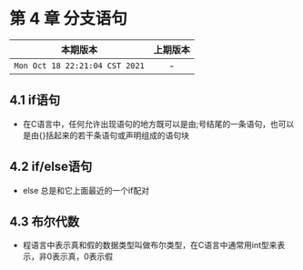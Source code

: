 # 第 4 章 分支语句

|本期版本|上期版本
|:---:|:---:|
`Mon Oct 18 22:21:04 CST 2021` | -

## 4.1 if语句

* 在C语言中，任何允许出现语句的地方既可以是由;号结尾的一条语句，也可以是由{}括起来的若干条语句或声明组成的语句块

## 4.2 if/else语句

* else 总是和它上面最近的一个if配对

## 4.3 布尔代数

* 程语言中表示真和假的数据类型叫做布尔类型，在C语言中通常用int型来表示，非0表示真，0表示假

